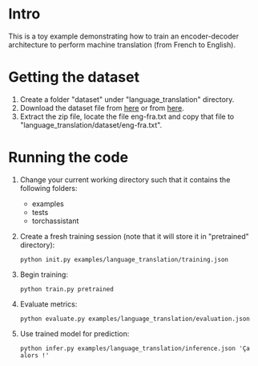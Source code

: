 # Intro

This is a toy example demonstrating how to train an encoder-decoder
architecture to perform machine translation (from French to English).

# Getting the dataset

1. Create a folder "dataset" under "language_translation" directory.
2. Download the dataset file from [here](https://download.pytorch.org/tutorial/data.zip) or
from [here](https://pytorch.org/tutorials/intermediate/seq2seq_translation_tutorial.html#loading-data-files).
3. Extract the zip file, locate the file eng-fra.txt and copy that file to  
"language_translation/dataset/eng-fra.txt".

# Running the code

1. Change your current working directory such that it contains the following folders:
   - examples
   - tests
   - torchassistant

2. Create a fresh training session (note that it will store it in "pretrained" directory):
    ```
    python init.py examples/language_translation/training.json
    ```
3. Begin training:
    ```
    python train.py pretrained
    ```

4. Evaluate metrics:
   ```
   python evaluate.py examples/language_translation/evaluation.json
   ```
5. Use trained model for prediction:
   ```
   python infer.py examples/language_translation/inference.json 'Ça alors !'
   ```